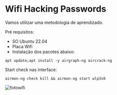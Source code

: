 # Wifi Hacking Passwords

Vamos utilizar uma metodologia de aprendizado.

Pré requisitos:
 - SO Ubuntu 22.04
 - Placa Wifi
 - Instalação dos pacotes abaixo:
```shell
apt update;apt install -y airgraph-ng aircrack-ng
```
Start check nas interface:
```shell
airmon-ng check kill && airmon-ng start wlp3s0
```
![fotowifi](https://i.postimg.cc/cJV78w8s/image.png)



